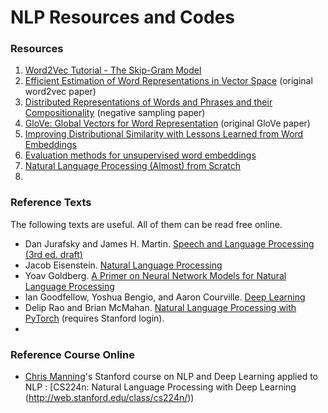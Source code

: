 # NLP Resources and Codes

### Resources
1.  [Word2Vec Tutorial - The Skip-Gram Model](http://mccormickml.com/2016/04/19/word2vec-tutorial-the-skip-gram-model/)
2.  [Efficient Estimation of Word Representations in Vector Space](http://arxiv.org/pdf/1301.3781.pdf)  (original word2vec paper)
3.  [Distributed Representations of Words and Phrases and their Compositionality](http://papers.nips.cc/paper/5021-distributed-representations-of-words-and-phrases-and-their-compositionality.pdf)  (negative sampling paper)
4.   [GloVe: Global Vectors for Word Representation](http://nlp.stanford.edu/pubs/glove.pdf)  (original GloVe paper)
5.  [Improving Distributional Similarity with Lessons Learned from Word Embeddings](http://www.aclweb.org/anthology/Q15-1016)
6.  [Evaluation methods for unsupervised word embeddings](http://www.aclweb.org/anthology/D15-1036)
7. [Natural Language Processing (Almost) from Scratch](http://www.jmlr.org/papers/volume12/collobert11a/collobert11a.pdf)
8. 


### Reference Texts

The following texts are useful. All of them can be read free online.

-   Dan Jurafsky and James H. Martin.  [Speech and Language Processing (3rd ed. draft)](https://web.stanford.edu/~jurafsky/slp3/)
-   Jacob Eisenstein.  [Natural Language Processing](https://github.com/jacobeisenstein/gt-nlp-class/blob/master/notes/eisenstein-nlp-notes.pdf)
-   Yoav Goldberg.  [A Primer on Neural Network Models for Natural Language Processing](http://u.cs.biu.ac.il/~yogo/nnlp.pdf)
-   Ian Goodfellow, Yoshua Bengio, and Aaron Courville.  [Deep Learning](http://www.deeplearningbook.org/)
-   Delip Rao and Brian McMahan.  [Natural Language Processing with PyTorch](http://library.stanford.edu/sfx?genre=book&atitle=&title=Natural%20language%20processing%20with%20PyTorch%20:%20build%20intelligent%20language%20applications%20using%20deep%20learning%20/&isbn=9781491978207&volume=&issue=&date=20190101&aulast=Rao,%20Delip,,%20author.&spage=&pages=&sid=EBSCO:VLeBooks:edsvle.AH35866319)  (requires Stanford login).
- 
### Reference Course Online
* [Chris Manning](https://nlp.stanford.edu/~manning/)'s Stanford course on NLP and Deep Learning applied to NLP   :  [CS224n: Natural Language Processing with Deep Learning (http://web.stanford.edu/class/cs224n/))
